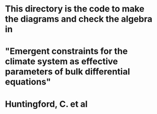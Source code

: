 # This directory is the code to make the diagrams and check the algebra in
# "Emergent constraints for the climate system as effective parameters of bulk differential equations"
# Huntingford, C. et al
